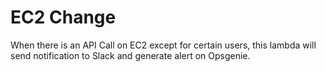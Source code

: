# EC2 Change #

When there is an API Call on EC2 except for certain users, this lambda will send notification to Slack and generate alert on Opsgenie.